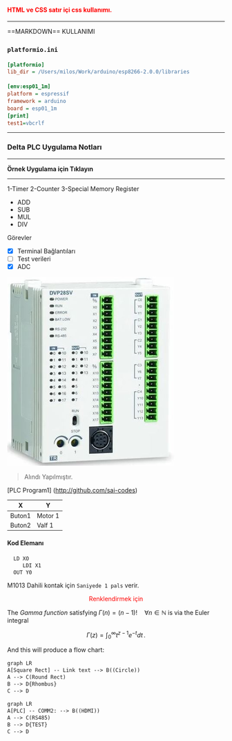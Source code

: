 
<h4 style="color:red;">HTML ve CSS satır içi css kullanımı.</h4>

---
==MARKDOWN== KULLANIMI

### `platformio.ini`
```ini
[platformio]
lib_dir = /Users/milos/Work/arduino/esp8266-2.0.0/libraries

[env:esp01_1m]
platform = espressif
framework = arduino
board = esp01_1m
[print]
test1=vbcrlf
```
---

### Delta  PLC Uygulama  Notları
---
**Örnek Uygulama için Tıklayın**

---
1-Timer
2-Counter
3-Special Memory Register

* ADD
* SUB
* MUL
* DIV

Görevler
- [X] Terminal Bağlantıları
- [ ] Test verileri
- [X] ADC

![DELTA](SX2.JPG)

> Alındı Yapılmıştır.

[PLC Program1] (http://github.com/sai-codes)

| X | Y |
|--|--|
| Buton1 | Motor 1 |
| Buton2 | Valf 1 |

#### Kod Elemanı   

```
  LD XO
     LDI X1
  OUT Y0
```

M1013 Dahili kontak için `Saniyede 1 pals` verir.


<div style="color: red; text-align: center;">   
  Renklendirmek için
</div>


The *Gamma function* satisfying $\Gamma(n) = (n-1)!\quad\forall n\in\mathbb N$ is via the Euler integral

$$
\Gamma(z) = \int_0^\infty t^{z-1}e^{-t}dt\,.
$$

And this will produce a flow chart:

```mermaid
graph LR
A[Square Rect] -- Link text --> B((Circle))
A --> C(Round Rect)
B --> D{Rhombus}
C --> D
```


```mermaid
graph LR
A[PLC] -- COMM2: --> B((HDMI))
A --> C(RS485)
B --> D{TEST}
C --> D
```


